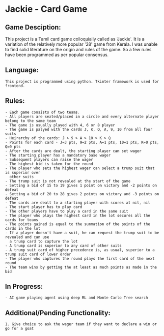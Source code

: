 # Jackie - Card Game
## Game Desciption:
This project is a Tamil card game colloquially called as 'Jackie'. It is a variation of
the relatively more popular '28' game from Kerala. I was unable to find solid literature 
on the origin and rules of the game. So a few rules have been programmed as per 
popular consensus.

## Language:
    This project is programmed using python. Tkinter framework is used for frontend.

## Rules:
    - Each game consists of two teams.
    - All players are seated/placed in a circle and every alternate player belong to the same team
    - The game is usually played with 4, 6 or 8 player
    - The game is palyed with the cards J, K, Q, A, 9, 10 from all four suits
    - Heirarchy of the cards: J > 9 > A > 10 > K > Q
    - Points for each card - J=3 pts, 9=2 pts, A=1 pts, 10=1 pts, K=0 pts, Q=0 pts
    - After the cards are dealt, the starting player can set wager
    - The starting player has a mandatory base wager
    - Subsequent players can raise the wager
    - The highest bid is taken for the round
    - The player who sets the highest wager can select a trump suit that is superior over
      other suits
    - The trump suit is not revealed at the start of the game
    - Setting a bid of 15 to 19 gives 1 point on victory and -2 points on defeat
    - Setting a bid of 20 to 28 gives 2 points on victory and -3 points on defeat
    - The cards are dealt to a starting player with scores at nil, nil
    - The start player has to play card
    - The other players have to play a card in the same suit
    - The player who plays the highest card in the lot secures all the cards for teams
    - The points gained is equal to the summation of the points of the cards in the lot
    - If a player doesn't have a suit, he can request the trump suit to be revealed and can use
      a trump card to capture the lot
    - A trump card is superior to any card of other suits
    - A trump suit card of higher precedence is, as usual, superior to a trump suit card of lower order
    - The player who captures the round plays the first card of the next round
    - The team wins by getting the at least as much points as made in the bid

## In Progress:
    - AI game playing agent using deep RL and Monte Carlo Tree search

## Additional/Pending Functionality:
    1. Give choice to ask the wager team if they want to declare a win or go for a goat

